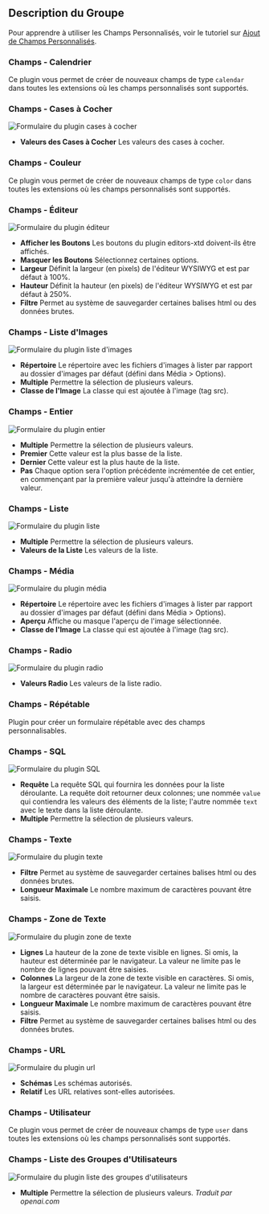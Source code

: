 <!-- Filename: Chunk4x:Extensions_Plugin_Manager_Edit_Fields_Group  / Display title: Groupe de Champs -->

## Description du Groupe

Pour apprendre à utiliser les Champs Personnalisés, voir le tutoriel sur [Ajout de Champs Personnalisés](https://docs.joomla.org/J3.x:Adding_custom_fields/en).

### Champs - Calendrier

Ce plugin vous permet de créer de nouveaux champs de type `calendar` dans toutes les extensions où les champs personnalisés sont supportés.

### Champs - Cases à Cocher

![Formulaire du plugin cases à cocher](../../../en/images/plugins/plugin-group-fields-checkboxes.png)

- **Valeurs des Cases à Cocher** Les valeurs des cases à cocher.

### Champs - Couleur

Ce plugin vous permet de créer de nouveaux champs de type `color` dans toutes les extensions où les champs personnalisés sont supportés.

### Champs - Éditeur

![Formulaire du plugin éditeur](../../../en/images/plugins/plugin-group-fields-editor.png)

- **Afficher les Boutons** Les boutons du plugin editors-xtd doivent-ils être affichés.
- **Masquer les Boutons** Sélectionnez certaines options.
- **Largeur** Définit la largeur (en pixels) de l'éditeur WYSIWYG et est par défaut à 100%.
- **Hauteur** Définit la hauteur (en pixels) de l'éditeur WYSIWYG et est par défaut à 250%.
- **Filtre** Permet au système de sauvegarder certaines balises html ou des données brutes.

### Champs - Liste d'Images

![Formulaire du plugin liste d'images](../../../en/images/plugins/plugin-group-fields-imagelist.png)

- **Répertoire** Le répertoire avec les fichiers d'images à lister par rapport au dossier d'images par défaut (défini dans Média > Options).
- **Multiple** Permettre la sélection de plusieurs valeurs.
- **Classe de l'Image** La classe qui est ajoutée à l'image (tag src).

### Champs - Entier

![Formulaire du plugin entier](../../../en/images/plugins/plugin-group-fields-integer.png)

- **Multiple** Permettre la sélection de plusieurs valeurs.
- **Premier** Cette valeur est la plus basse de la liste.
- **Dernier** Cette valeur est la plus haute de la liste.
- **Pas** Chaque option sera l'option précédente incrémentée de cet entier, en commençant par la première valeur jusqu'à atteindre la dernière valeur.

### Champs - Liste

![Formulaire du plugin liste](../../../en/images/plugins/plugin-group-fields-list.png)

- **Multiple** Permettre la sélection de plusieurs valeurs.
- **Valeurs de la Liste** Les valeurs de la liste.

### Champs - Média

![Formulaire du plugin média](../../../en/images/plugins/plugin-group-fields-media.png)

- **Répertoire** Le répertoire avec les fichiers d'images à lister par rapport au dossier d'images par défaut (défini dans Média > Options).
- **Aperçu** Affiche ou masque l'aperçu de l'image sélectionnée.
- **Classe de l'Image** La classe qui est ajoutée à l'image (tag src).

### Champs - Radio

![Formulaire du plugin radio](../../../en/images/plugins/plugin-group-fields-radio.png)

- **Valeurs Radio** Les valeurs de la liste radio.

### Champs - Répétable

Plugin pour créer un formulaire répétable avec des champs personnalisables.

### Champs - SQL

![Formulaire du plugin SQL](../../../en/images/plugins/plugin-group-fields-sql.png)

- **Requête** La requête SQL qui fournira les données pour la liste déroulante. La requête doit retourner deux colonnes; une nommée `value` qui contiendra les valeurs des éléments de la liste; l'autre nommée `text` avec le texte dans la liste déroulante.
- **Multiple** Permettre la sélection de plusieurs valeurs.

### Champs - Texte

![Formulaire du plugin texte](../../../en/images/plugins/plugin-group-fields-text.png)

- **Filtre** Permet au système de sauvegarder certaines balises html ou des données brutes.
- **Longueur Maximale** Le nombre maximum de caractères pouvant être saisis.

### Champs - Zone de Texte

![Formulaire du plugin zone de texte](../../../en/images/plugins/plugin-group-fields-textarea.png)

- **Lignes** La hauteur de la zone de texte visible en lignes. Si omis, la hauteur est déterminée par le navigateur. La valeur ne limite pas le nombre de lignes pouvant être saisies.
- **Colonnes** La largeur de la zone de texte visible en caractères. Si omis, la largeur est déterminée par le navigateur. La valeur ne limite pas le nombre de caractères pouvant être saisis.
- **Longueur Maximale** Le nombre maximum de caractères pouvant être saisis.
- **Filtre** Permet au système de sauvegarder certaines balises html ou des données brutes.

### Champs - URL

![Formulaire du plugin url](../../../en/images/plugins/plugin-group-fields-url.png)

- **Schémas** Les schémas autorisés.
- **Relatif** Les URL relatives sont-elles autorisées.

### Champs - Utilisateur

Ce plugin vous permet de créer de nouveaux champs de type `user` dans toutes les extensions où les champs personnalisés sont supportés.

### Champs - Liste des Groupes d'Utilisateurs

![Formulaire du plugin liste des groupes d'utilisateurs](../../../en/images/plugins/plugin-group-fields-usergrouplist.png)

- **Multiple** Permettre la sélection de plusieurs valeurs.
*Traduit par openai.com*

